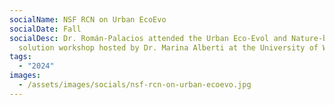 ```yaml
---
socialName: NSF RCN on Urban EcoEvo
socialDate: Fall
socialDesc: Dr. Román-Palacios attended the Urban Eco-Evol and Nature-based
  solution workshop hosted by Dr. Marina Alberti at the University of Washington
tags:
  - "2024"
images:
  - /assets/images/socials/nsf-rcn-on-urban-ecoevo.jpg
---
```


